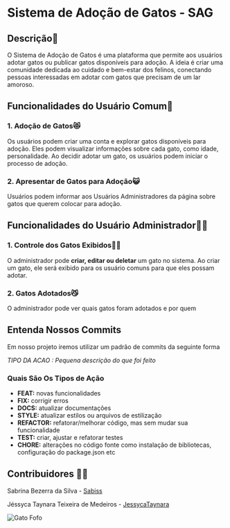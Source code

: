# Sistema de Adoção de Gatos - SAG

## Descrição📃

O Sistema de Adoção de Gatos é uma plataforma que permite aos usuários adotar gatos ou publicar gatos disponíveis para adoção. A ideia é criar uma comunidade dedicada ao cuidado e bem-estar dos felinos, conectando pessoas interessadas em adotar com gatos que precisam de um lar amoroso.

## Funcionalidades do Usuário Comum👤

### 1. Adoção de Gatos😻

Os usuários podem criar uma conta e explorar gatos disponíveis para adoção. Eles podem visualizar informações sobre cada gato, como idade, personalidade. Ao decidir adotar um gato, os usuários podem iniciar o processo de adoção.

### 2. Apresentar de Gatos para Adoção😺

Usuários podem informar aos Usuários Administradores da página sobre gatos que querem colocar para adoção.

## Funcionalidades do Usuário Administrador👮‍♀️

### 1. Controle dos Gatos Exibidos🐱‍👓

O administrador pode **criar, editar ou deletar** um gato no sistema. Ao criar um gato, ele será exibido para os usuário comuns para que eles possam adotar.

### 2. Gatos Adotados😼

O administrador pode ver quais gatos foram adotados e por quem

## Entenda Nossos Commits

Em nosso projeto iremos utilizar um padrão de commits da seguinte forma

_TIPO DA ACAO : Pequena descrição do que foi feito_

### Quais São Os Tipos de Ação

- **FEAT:** novas funcionalidades
- **FIX:** corrigir erros
- **DOCS:** atualizar documentações
- **STYLE:** atualizar estilos ou arquivos de estilização
- **REFACTOR:** refatorar/melhorar código, mas sem mudar sua funcionalidade
- **TEST:** criar, ajustar e refatorar testes
- **CHORE:** alterações no código fonte como instalação de bibliotecas, configuração do package.json etc

## Contribuidores 👩‍💻

Sabrina Bezerra da Silva - <a href="https://github.com/sabiss">Sabiss</a>

Jéssyca Taynara Teixeira de Medeiros - <a href="https://github.com/JessycaTaynara">JessycaTaynara</a>

![Gato Fofo](https://i.gifer.com/VeC.gif)
